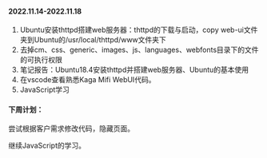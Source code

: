 #### 2022.11.14-2022.11.18

1. Ubuntu安装thttpd搭建web服务器：thttpd的下载与启动，copy web-ui文件夹到Ubuntu的/usr/local/thttpd/www文件夹下
2. 去掉cm、css、generic、images、js、languages、webfonts目录下的文件的可执行权限
3. 笔记报告：Ubuntu18.4安装thttpd并搭建web服务器、Ubuntu的基本使用
4. 在vscode查看熟悉Kaga Mifi WebUI代码。
5. JavaScript学习

#### 下周计划：

尝试根据客户需求修改代码，隐藏页面。

继续JavaScript的学习。